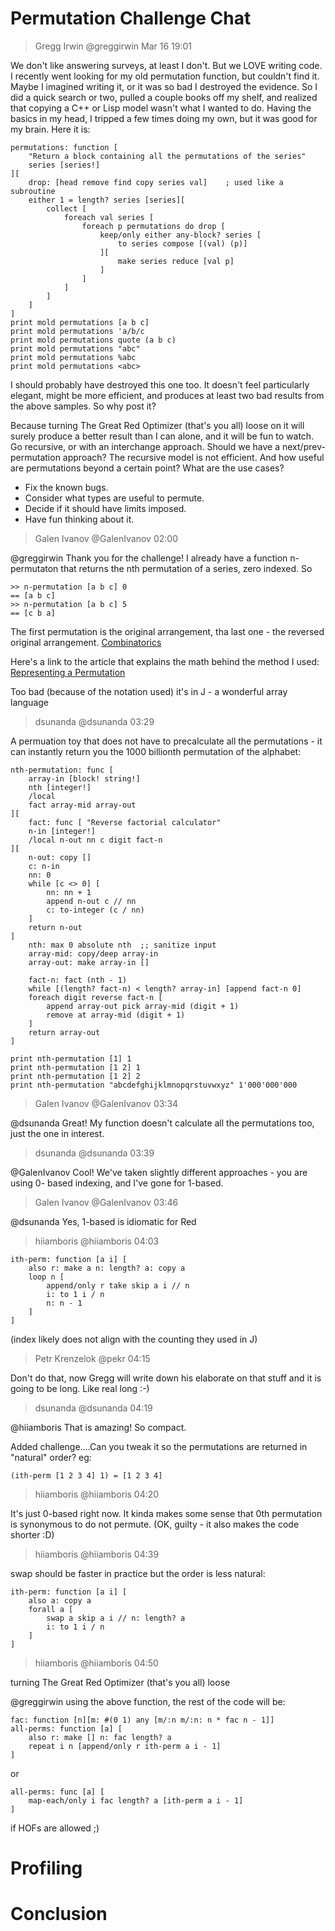 # Permutation Challenge Chat

> Gregg Irwin @greggirwin Mar 16 19:01

We don't like answering surveys, at least I don't. But we LOVE writing code. I
recently went looking for my old permutation function, but couldn't find it.
Maybe I imagined writing it, or it was so bad I destroyed the evidence. So I did
a quick search or two, pulled a couple books off my shelf, and realized that
copying a C++ or Lisp model wasn't what I wanted to do. Having the basics in my
head, I tripped a few times doing my own, but it was good for my brain. Here it
is:

```
permutations: function [
	"Return a block containing all the permutations of the series"
	series [series!]
][
	drop: [head remove find copy series val]    ; used like a subroutine
	either 1 = length? series [series][
		collect [
			foreach val series [
				foreach p permutations do drop [
					keep/only either any-block? series [
						to series compose [(val) (p)]
					][
						make series reduce [val p]
					]
				]
			]
		]
	]
]
print mold permutations [a b c]
print mold permutations 'a/b/c
print mold permutations quote (a b c)
print mold permutations "abc"
print mold permutations %abc
print mold permutations <abc>
```

I should probably have destroyed this one too. It doesn't feel particularly
elegant, might be more efficient, and produces at least two bad results from the
above samples. So why post it?

Because turning The Great Red Optimizer (that's you all) loose on it will surely
produce a better result than I can alone, and it will be fun to watch. Go
recursive, or with an interchange approach. Should we have a next/prev-
permutation approach? The recursive model is not efficient. And how useful are
permutations beyond a certain point? What are the use cases?

- Fix the known bugs.
- Consider what types are useful to permute.
- Decide if it should have limits imposed.
- Have fun thinking about it.


> Galen Ivanov @GalenIvanov 02:00

@greggirwin Thank you for the challenge! I already have a function n-
permutaton that returns the nth permutation of a series, zero indexed. So

```
>> n-permutation [a b c] 0
== [a b c]
>> n-permutation [a b c] 5
== [c b a]
```

The first permutation is the original arrangement, tha last one - the reversed
original arrangement. [Combinatorics](https://github.com/GalenIvanov/Combinatorics-Red/blob/master/combinatorics.red)

Here's a link to the article that explains the math behind the method I used:
[Representing a Permutation](https://code.jsoftware.com/wiki/Doc/Articles/Play121)

Too bad (because of the notation used) it's in J - a wonderful array language

> dsunanda @dsunanda 03:29

A permuation toy that does not have to precalculate all the permutations - it
can instantly return you the 1000 billionth permutation of the alphabet:

```
nth-permutation: func [
	array-in [block! string!]
	nth [integer!]
	/local
	fact array-mid array-out
][
	fact: func [ "Reverse factorial calculator"
	n-in [integer!]
	/local n-out nn c digit fact-n
][
	n-out: copy []
	c: n-in
	nn: 0
	while [c <> 0] [
		nn: nn + 1
		append n-out c // nn
		c: to-integer (c / nn)
	]
	return n-out
]
	nth: max 0 absolute nth  ;; sanitize input
	array-mid: copy/deep array-in
	array-out: make array-in []

	fact-n: fact (nth - 1)
	while [(length? fact-n) < length? array-in] [append fact-n 0]
	foreach digit reverse fact-n [
		append array-out pick array-mid (digit + 1)
		remove at array-mid (digit + 1)
	]
	return array-out
]
```

```
print nth-permutation [1] 1
print nth-permutation [1 2] 1
print nth-permutation [1 2] 2
print nth-permutation "abcdefghijklmnopqrstuvwxyz" 1'000'000'000
```

> Galen Ivanov @GalenIvanov 03:34

@dsunanda Great! My function doesn't calculate all the permutations too, just
the one in interest.

> dsunanda @dsunanda 03:39

@GalenIvanov Cool! We've taken slightly different approaches - you are using 0-
based indexing, and I've gone for 1-based.

> Galen Ivanov @GalenIvanov 03:46

@dsunanda Yes, 1-based is idiomatic for Red

> hiiamboris @hiiamboris 04:03

```
ith-perm: function [a i] [
	also r: make a n: length? a: copy a
	loop n [
		append/only r take skip a i // n
		i: to 1 i / n
		n: n - 1
	]
]
```

(index likely does not align with the counting they used in J)


> Petr Krenzelok @pekr 04:15

Don't do that, now Gregg will write down his elaborate on that stuff and it is
going to be long. Like real long :-)


> dsunanda @dsunanda 04:19

@hiiamboris That is amazing! So compact.

Added challenge....Can you tweak it so the permutations are returned in
"natural" order? eg:

```
(ith-perm [1 2 3 4] 1) = [1 2 3 4]
```

> hiiamboris @hiiamboris 04:20

It's just 0-based right now. It kinda makes some sense that 0th permutation is
synonymous to do not permute. (OK, guilty - it also makes the code shorter :D)

> hiiamboris @hiiamboris 04:39

swap should be faster in practice but the order is less natural:

```
ith-perm: function [a i] [
	also a: copy a
	forall a [
		swap a skip a i // n: length? a
		i: to 1 i / n
	]
]
```

> hiiamboris @hiiamboris 04:50

turning The Great Red Optimizer (that's you all) loose

@greggirwin using the above function, the rest of the code will be:

```
fac: function [n][m: #(0 1) any [m/:n m/:n: n * fac n - 1]]
all-perms: function [a] [
	also r: make [] n: fac length? a
	repeat i n [append/only r ith-perm a i - 1]
]
```

or 

```
all-perms: func [a] [
	map-each/only i fac length? a [ith-perm a i - 1]
]
```

if HOFs are allowed ;)


# Profiling



# Conclusion


